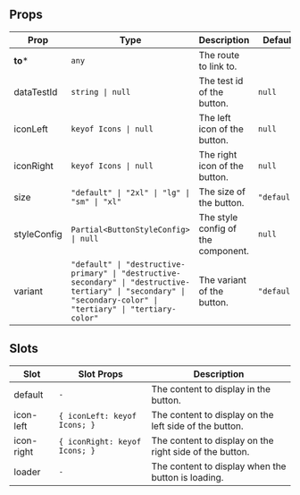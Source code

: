 <!-- This file is automatically generated, do not edit manually. -->

## Props

| Prop | Type | Description | Default |
| ---- | ---- | ----------- | ------- |
| **to*** | `any` | The route to link to. |  |
| dataTestId | `string \| null` | The test id of the button. | `null` |
| iconLeft | `keyof Icons \| null` | The left icon of the button. | `null` |
| iconRight | `keyof Icons \| null` | The right icon of the button. | `null` |
| size | `"default" \| "2xl" \| "lg" \| "sm" \| "xl"` | The size of the button. | `"default"` |
| styleConfig | `Partial<ButtonStyleConfig> \| null` | The style config of the component. | `null` |
| variant | `"default" \| "destructive-primary" \| "destructive-secondary" \| "destructive-tertiary" \| "secondary" \| "secondary-color" \| "tertiary" \| "tertiary-color"` | The variant of the button. | `"default"` |


## Slots

| Slot | Slot Props | Description |
| --------- | ---- | ----------- |
| default | `-` | The content to display in the button. |
| icon-left | `{ iconLeft: keyof Icons; }` | The content to display on the left side of the button. |
| icon-right | `{ iconRight: keyof Icons; }` | The content to display on the right side of the button. |
| loader | `-` | The content to display when the button is loading. |

